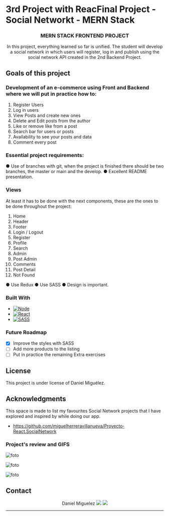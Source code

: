 # 3rd Project with ReacFinal Project - Social Networkt - MERN Stack

<h3 align="center">MERN STACK FRONTEND PROJECT</h3>

<p align="center">In this project, everything learned so far is unified. The student will develop a social network in which users will register, log in and publish using the social network API created in the 2nd Backend Project.</p>

## Goals of this project

### Development of an e-commerce using Front and Backend where we will put in practice how to:

<objectives>
  <ol>
    <li>Register Users</li>
    <li>Log in users</a></li>
    <li>View Posts and create new ones</li>
    <li>Delete and Edit posts from the author</a></li>
    <li>Like or remove like from a post</a></li>
    <li>Search bar for users or posts</a></li>
    <li>Availability to see your posts and data</a></li>
    <li>Comment every post</a></li>
  </ol>
</objectives>

### Essential project requirements:

● Use of branches with git, when the project is finished there should be two branches, the master or main and the develop.
● Excellent README presentation.

### Views

<p>At least it has to be done with the next components, these are the ones to be done throughout the project:</p>

<views>
  <ol>
    <li>Home</a></li>
    <li>Header</a></li>
    <li>Footer</a></li>
    <li>Login / Logout</a></li>
    <li>Register</a></li>
    <li>Profile</a></li>
    <li>Search</a></li>
    <li>Admin</a></li>
    <li>Post Admin</a></li>
    <li>Comments</a></li>
    <li>Post Detail</a></li>
    <li>Not Found</a></li>
  </ol>
    ● Use Redux
    ● Use SASS
    ● Design is important.
</views>

### Built With

- [![Node][node.js]][node.js-url]
- [![React][react]][react-url]
- [![SASS][sass]][sass-url]

### Future Roadmap

- [x] Improve the styles with SASS
- [ ] Add more products to the listing
- [ ] Put in practice the remaining Extra exercises

## License

This project is under license of Daniel Miguélez.

## Acknowledgments

This space is made to list my favourites Social Network projects that I have explored and inspired by while doing our app.

- https://github.com/miguelherreravillanueva/Proyecto-React.SocialNetwork

### Project's review and GIFS

![foto](/redux-project/assets/demo.gif)

![foto](/redux-project/assets/register.gif)

![foto](/redux-project/assets/search.gif)

## Contact

<p align="center">
Daniel Miguelez
<a href = "mailto:danielmiguelez1993@gmail.com"><img src="https://img.shields.io/badge/-Gmail-%23333?style=for-the-badge&logo=gmail&logoColor=white" target="_blank"></a>
<a href="https://github.com/DanielMiguelez" target="_blank"><img src="https://img.shields.io/badge/-LinkedIn-%230077B5?style=for-the-badge&logo=linkedin&logoColor=white" target="_blank"></a> 
</p>

---

<!-- MARKDOWN LINKS & IMAGES -->
<!-- https://www.markdownguide.org/basic-syntax/#reference-style-links -->

[linkedin-shield]: https://img.shields.io/badge/-LinkedIn-black.svg?style=for-the-badge&logo=linkedin&colorB=555
[linkedin-url]: https://linkedin.com/in/sergiocano-dev
[product-screenshot]: images/screenshot.png
[Next.js]: https://img.shields.io/badge/next.js-000000?style=for-the-badge&logo=nextdotjs&logoColor=white
[Next-url]: https://nextjs.org/
[React.js]: https://img.shields.io/badge/React-20232A?style=for-the-badge&logo=react&logoColor=61DAFB
[React-url]: https://reactjs.org/
[Vue.js]: https://img.shields.io/badge/Vue.js-35495E?style=for-the-badge&logo=vuedotjs&logoColor=4FC08D
[Vue-url]: https://vuejs.org/
[Angular.io]: https://img.shields.io/badge/Angular-DD0031?style=for-the-badge&logo=angular&logoColor=white
[Angular-url]: https://angular.io/
[JWT]: https://img.shields.io/badge/JWT-black?style=for-the-badge&logo=JSON%20web%20tokens
[JWT-url]: https://jwt.io/
[Vercel]: https://img.shields.io/badge/vercel-%23000000.svg?style=for-the-badge&logo=vercel&logoColor=white
[Vercel-url]: https://vercel.com/
[MongoDB]: https://img.shields.io/badge/MongoDB-%234ea94b.svg?style=for-the-badge&logo=mongodb&logoColor=white
[MongoDB-url]: https://www.mongodb.com/es
[Express.js]: https://img.shields.io/badge/express.js-%23404d59.svg?style=for-the-badge&logo=express&logoColor=%2361DAFB
[Express.js-url]: https://expressjs.com/
[Node.JS]: https://img.shields.io/badge/node.js-6DA55F?style=for-the-badge&logo=node.js&logoColor=white
[Node.JS-url]: https://nodejs.org/en/
[SASS]: https://img.shields.io/badge/SASS-pink?style=for-the-badge&logo=SASS&logoColor=white
[SASS-url]: https://sass-lang.com/
[React]: https://img.shields.io/badge/React-219ebc?style=for-the-badge&logo=React&typoColor=fedcba&logoColor=white
[React-url]: https://es.reactjs.org/
[Postman]: https://img.shields.io/badge/Postman-FF6C37?style=for-the-badge&logo=postman&logoColor=white
[Postman-url]: https://www.postman.com/